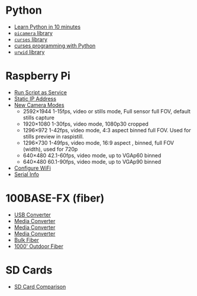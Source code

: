 # Python

- [Learn Python in 10 minutes](https://www.stavros.io/tutorials/python/)
- [`picamera` library](https://picamera.readthedocs.io/en/release-1.12/)
- [`curses` library](https://docs.python.org/3/library/curses.html)
- [curses programming with Python](https://docs.python.org/3/howto/curses.html)
- [`urwid` library](http://urwid.org/index.html)

# Raspberry Pi

- [Run Script as Service](http://www.diegoacuna.me/how-to-run-a-script-as-a-service-in-raspberry-pi-raspbian-jessie/)
- [Static IP Address](https://www.modmypi.com/blog/how-to-give-your-raspberry-pi-a-static-ip-address-update)
- [New Camera Modes](https://www.raspberrypi.org/blog/new-camera-mode-released/)
	- 2592×1944    1-15fps, video or stills mode, Full sensor full FOV, default stills capture
	- 1920×1080    1-30fps, video mode,           1080p30 cropped
	- 1296×972     1-42fps, video mode,           4:3 aspect binned full FOV. Used for stills preview in raspistill.
	- 1296×730     1-49fps, video mode,           16:9 aspect , binned, full FOV (width), used for 720p
	- 640×480   42.1-60fps, video mode,           up to VGAp60 binned
	- 640×480   60.1-90fps, video mode,           up to VGAp90 binned
- [Configure WiFi](https://www.raspberrypi.org/documentation/configuration/wireless/wireless-cli.md)
- [Serial Info](http://elinux.org/RPi_Serial_Connection)

# 100BASE-FX (fiber)

- [USB Converter](http://www.fiberfin.com/index.php/products/network-solutions/usb-media-convertors/media-convertor-usb2-0-to-100base-fx-pof-gaiagrid.html)
- [Media Converter](https://www.amazon.com/TRENDnet-100Base-TX-100Base-FX-Converter-TFC-110MSC/dp/B00007IFE8)
- [Media Converter](https://www.computercablestore.com/fast-ethernet-fiber-media-converter-utp-to-100base-fx-lc-singlemode-20km-1310nm)
- [Media Converter](http://us.edimax.com/edimax/merchandise/merchandise_detail/data/edimax/us/media_conventers_fast_ethernet/et-912_series/)
- [Bulk Fiber](http://www.fibertronics-store.com/3mm-Duplex-Multimode-625-125m-Cable-Orange-PVC-M62DX02C3NV0.htm)
- [1000' Outdoor Fiber](http://www.cablewholesale.com/products/fiber-optic/multimode-duplex-62.5-125/product-10f3-206nh.php?utm_source=GoogleShopping&utm_medium=cpc&utm_term=10F3-206NH&utm_campaign=6%20Fiber%20Indoor%2FOutdoor%20Fiber%20Optic%20Cable%2C%20Multimode%2C%2062.5%2F125%2C%20Black%2C%20Riser%20Rated%2C%20Spool%2C%201000%20foot&gclid=CNn5nrvFls8CFUeCfgodyaYCeA)

# SD Cards

- [SD Card Comparison](http://www.jeffgeerling.com/blogs/jeff-geerling/raspberry-pi-microsd-card)
